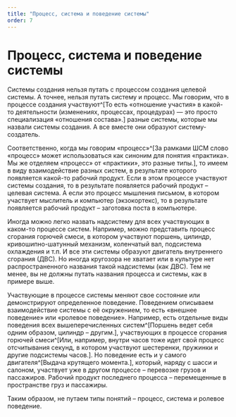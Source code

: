 ```yaml
---
title: "Процесс, система и поведение системы"
order: 7
---
```


# Процесс, система и поведение системы



Системы создания нельзя путать с процессом создания целевой системы. А точнее, нельзя путать систему и процесс. Мы говорим, что в процессе создания участвуют^[То есть «отношение участия» в какой-то деятельности (изменениях, процессах, процедурах) — это просто специализация «отношения состава».] разные системы, которые мы назвали системы создания. А все вместе они образуют систему-создатель.

Соответственно, когда мы говорим «процесс»^[За рамками ШСМ слово «процесс» может использоваться как синоним для понятия «практика». Мы же отделяем «процесс» от «практики», это разные типы.], то имеем в виду взаимодействие разных систем, в результате которого появляется какой-то рабочий продукт. Если в этом процессе участвуют системы создания, то в результате появляется рабочий продукт – целевая система. А если это процесс мышления письмом, в котором участвует мыслитель и компьютер (экзокортекс), то в результате появляется рабочий продукт – заготовка поста в компьютере.

Иногда можно легко назвать надсистему для всех участвующих в каком-то процессе систем. Например, можно представить процесс сгорания горючей смеси, в котором участвуют поршень, цилиндр, кривошипно-шатунный механизм, коленчатый вал, подсистема охлаждения и т.п. И все эти системы образуют двигатель внутреннего сгорания (ДВС). Но иногда кругозора не хватает или в культуре нет распространенного названия такой надсистемы (как ДВС). Тем не менее, вы не должны путать названия процесса и системы, как в примере выше.

Участвующие в процессе системы меняют свое состояние или демонстрируют определенное поведение. Поведением описываем взаимодействие системы с её окружением, то есть «внешнее поведение» или «ролевое поведение». Например, есть отдельные виды поведения всех вышеперечисленных систем^[Поршень ведет себя одним образом, цилиндр – другим.], участвующих в процессе сгорания горючей смеси^[Или, например, внутри часов тоже идет свой процесс отсчитывания секунд, в котором участвуют шестеренки, пружинки и другие подсистемы часов.]. Но поведение есть и у самого двигателя^[Выдача крутящего момента.], который, наряду с шасси и салоном, участвует уже в другом процессе – перевозке грузов и пассажиров. Рабочий продукт последнего процесса – перемещенные в пространстве груз и пассажиры.

Таким образом, не путаем типы понятий – процесс, система и ролевое поведение.

